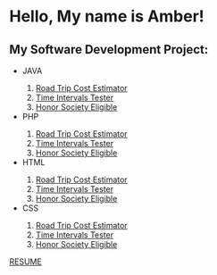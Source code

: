 

<h1>Hello, My name is Amber!</h1>

<h2>My Software Development Project:</h2>
<ul>
  <li>JAVA</li>
  <ol>
    <li><a href="https://github.com/AmberKRodriguez/RoadTripCostEstimator">Road Trip Cost Estimator</a> </li>
    <li><a href="https://github.com/AmberKRodriguez/TimeIntervalCheck/tree/main">Time Intervals Tester</a></li>
     <li><a href="https://github.com/AmberKRodriguez/HonorSocietyEligible">Honor Society Eligible</a></li>
  </ol>
  <li>PHP</li>
  <ol>
    <li><a href="">Road Trip Cost Estimator</a> </li>
    <li><a href="">Time Intervals Tester</a></li>
     <li><a href="">Honor Society Eligible</a></li>
  </ol>
  <li>HTML</li>
  <ol>
    <li><a href="">Road Trip Cost Estimator</a> </li>
    <li><a href="">Time Intervals Tester</a></li>
     <li><a href="">Honor Society Eligible</a></li>
  </ol>
  <li>CSS</li>
  <ol>
    <li><a href="">Road Trip Cost Estimator</a> </li>
    <li><a href="">Time Intervals Tester</a></li>
     <li><a href="">Honor Society Eligible</a></li>
  </ol>
</ul>
<a href="https://github.com/AmberKRodriguez/ResumePage">RESUME</a>

